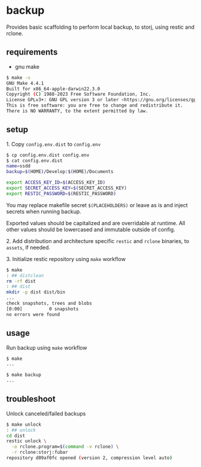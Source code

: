 # backup

Provides basic scaffolding to perform local backup, to storj, using restic and rclone.

## requirements

- gnu make
```sh
$ make -v
GNU Make 4.4.1
Built for x86_64-apple-darwin22.3.0
Copyright (C) 1988-2023 Free Software Foundation, Inc.
License GPLv3+: GNU GPL version 3 or later <https://gnu.org/licenses/gpl.html>
This is free software: you are free to change and redistribute it.
There is NO WARRANTY, to the extent permitted by law.

```

## setup

1\. Copy `config.env.dist` to `config.env`
```sh
$ cp config.env.dist config.env
$ cat config.env.dist 
name=ssdd
backup=$(HOME)/Develop:$(HOME)/Documents

export ACCESS_KEY_ID=$(ACCESS_KEY_ID)
export SECRET_ACCESS_KEY=$(SECRET_ACCESS_KEY)
export RESTIC_PASSWORD=$(RESTIC_PASSWORD)
```

You may replace makefile secret `$(PLACEHOLDERS)` or leave as is and inject secrets when running backup.

Exported values should be capitalized and are overridable at runtime. All other values should be lowercased and immutable outside of config.

2\. Add distribution and architecture specific `restic` and `rclone` binaries, to `assets`, if needed. 

3\. Initialize restic repository using `make` workflow
```sh
$ make
: ## distclean
rm -rf dist
: ## dist
mkdir -p dist dist/bin
...
check snapshots, trees and blobs
[0:00]          0 snapshots
no errors were found
```

## usage

Run backup using `make` workflow
```sh
$ make
...
```
```sh
$ make backup
...
```

## troubleshoot

Unlock canceled/failed backups
```sh
$ make unlock
: ## unlock
cd dist
restic unlock \
  -o rclone.program=$(command -v rclone) \
  -r rclone:storj:fubar
repository d09af0fc opened (version 2, compression level auto)
```

